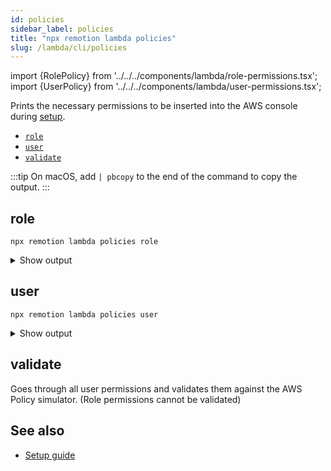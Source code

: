 ```yaml
---
id: policies
sidebar_label: policies
title: "npx remotion lambda policies"
slug: /lambda/cli/policies
---
```


import {RolePolicy} from '../../../components/lambda/role-permissions.tsx';
import {UserPolicy} from '../../../components/lambda/user-permissions.tsx';

Prints the necessary permissions to be inserted into the AWS console during [setup](/docs/lambda/setup).

- [`role`](#role)
- [`user`](#user)
- [`validate`](#validate)

:::tip
On macOS, add `| pbcopy` to the end of the command to copy the output.
:::

## role

```
npx remotion lambda policies role
```

<details>
<summary>Show output
</summary>
  <RolePolicy />
</details>

## user

```
npx remotion lambda policies user
```

<details>
<summary>Show output
</summary>
  <UserPolicy />
</details>

## validate

Goes through all user permissions and validates them against the AWS Policy simulator. (Role permissions cannot be validated)

## See also

- [Setup guide](/docs/lambda/setup)
